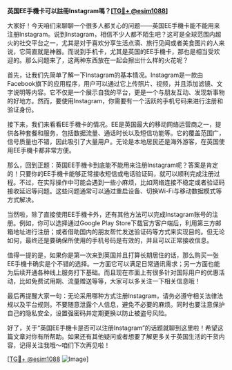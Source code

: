 **英国EE手機卡可以註冊Instagram嗎？[[TG💪+ @esim1088](https://t.me/s/esim1088)]**

大家好！今天咱们来聊聊一个很多人都关心的问题——英国EE手機卡能不能用来注册Instagram。说到Instagram，相信不少人都不陌生吧？这可是全球范围内超火的社交平台之一，尤其是对于喜欢分享生活点滴、旅行见闻或者美食图片的人来说，它简直就是神器。而说到手机卡，尤其是英国的EE手機卡，那也是相当受欢迎的。那么问题来了，这两种东西放在一起会擦出什么样的火花呢？

首先，让我们先简单了解一下Instagram的基本情况。Instagram是一款由Facebook旗下的应用程序，用户可以通过它上传照片、视频，并且添加滤镜、文字说明等内容。它不仅是一个展示自我的平台，更是一个与朋友互动、发现新事物的好地方。然而，要使用Instagram，你需要有一个活跃的手机号码来进行注册和验证身份。

接下来，我们来看看EE手機卡的情况。EE是英国最大的移动网络运营商之一，提供各种套餐和服务，包括数据流量、通话时长以及短信功能等。它的覆盖范围广，信号质量也不错，因此吸引了大量用户。无论是本地居民还是海外游客，在英国使用EE手機卡都非常方便。

那么，回到正题：英国EE手機卡到底能不能用来注册Instagram呢？答案是肯定的！只要你的EE手機卡能够正常接收短信或电话验证码，就可以顺利完成注册过程。不过，在实际操作中可能会遇到一些小麻烦，比如网络连接不稳定或者验证码接收延迟等问题。这些问题通常可以通过重启设备、切换Wi-Fi与移动数据模式等方式解决。

当然啦，除了直接使用EE手機卡外，还有其他方法可以完成Instagram账号的注册。例如，你可以选择通过Google Play Store下载官方客户端后，利用第三方邮箱地址进行注册；或者借助国内的朋友帮忙发送验证码等方式来实现目的。但无论如何，最终还是要确保所使用的手机号码是有效的，并且可以正常接收信息。

值得一提的是，如果你是第一次来到英国并且打算长期居住的话，那么购买一张EE手機卡确实是个不错的选择。一方面它可以满足日常通讯需求；另一方面也能为后续开通各种线上服务打下基础。而且现在市面上有很多针对国际用户的优惠活动，比如免费试用期、流量赠送等等，大家可以多关注一下相关信息哦！

最后再提醒大家一句：无论采用哪种方式注册Instagram，请务必遵守相关法律法规以及平台规则。不要随意泄露个人信息，避免不必要的麻烦。同时也要注意保护自己的隐私安全，设置强密码并定期更换以防止被盗号风险。

好了，关于“英国EE手機卡是否可以注册Instagram”的话题就聊到这里啦！希望这篇文章对你有所帮助。如果还有其他疑问或者想要了解更多关于英国生活的干货内容，记得关注我哦～咱们下次再见啦！

[[TG💪+ @esim1088](https://t.me/s/esim1088) ![Image](https://i.postimg.cc/4NQfJmqS/Snipaste-2025-05-13-00-14-12.png)]